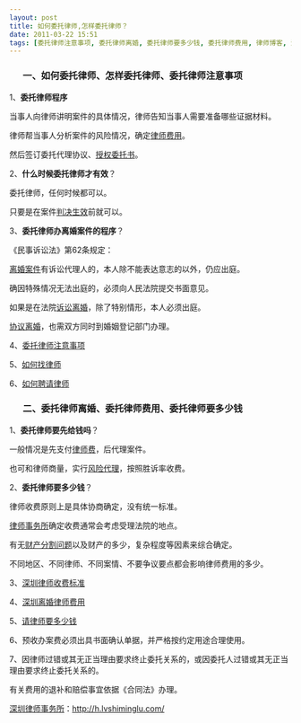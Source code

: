 ```yaml
---
layout: post
title: 如何委托律师,怎样委托律师？
date: 2011-03-22 15:51
tags: [委托律师注意事项, 委托律师离婚, 委托律师要多少钱, 委托律师费用, 律师博客, 深圳法律咨询电话]
---
```

<ol>
<h3>一、如何委托律师、怎样委托律师、委托律师注意事项</h3>
</ol>
1、<strong>委托律师程序</strong>

当事人向律师讲明案件的具体情况，律师告知当事人需要准备哪些证据材料。

律师帮当事人分析案件的风险情况，确定<a href="http://h.lvshiminglu.com/law/215.html" target="_blank">律师费用</a>。

然后签订委托代理协议、<a href="http://h.lvshiminglu.com/law/122.html" target="_blank">授权委托书</a>。

2、<strong>什么时候委托律师才有效</strong>？

委托律师，任何时候都可以。

只要是在案件<a href="http://h.lvshiminglu.com/law/tag/%E7%A6%BB%E5%A9%9A%E5%88%A4%E5%86%B3%E7%94%9F%E6%95%88" target="_blank">判决生效</a>前就可以。

3、<strong>委托律师办离婚案件的程序</strong>？

《民事诉讼法》第62条规定：

<a href="http://h.lvshiminglu.com/law/tag/%E7%A6%BB%E5%A9%9A%E6%A1%88%E4%BB%B6" target="_blank">离婚案件</a>有诉讼代理人的，本人除不能表达意志的以外，仍应出庭。

确因特殊情况无法出庭的，必须向人民法院提交书面意见。

如果是在法院<a href="http://h.lvshiminglu.com/law/76.html" target="_blank">诉讼离婚</a>，除了特别情形，本人必须出庭。

<a href="http://h.lvshiminglu.com/law/662.html" target="_blank">协议离婚</a>，也需双方同时到婚姻登记部门办理。

4、<a href="http://h.lvshiminglu.com/law/111.html" target="_blank">委托律师注意事项</a>

5、<a href="http://h.lvshiminglu.com/law/111.html" target="_blank">如何找律师</a>

6、<a href="http://h.lvshiminglu.com/law/329.html" target="_blank">如何聘请律师</a>
<ol>
<h3>二、委托律师离婚、委托律师费用、委托律师要多少钱</h3>
</ol>
1、<strong>委托律师要先给钱吗</strong>？

一般情况是先支付<a href="http://h.lvshiminglu.com/law/215.html" target="_blank">律师费</a>，后代理案件。

也可和律师商量，实行<a href="http://h.lvshiminglu.com/law/332.html" target="_blank">风险代理</a>，按照胜诉率收费。

2、<strong>委托律师要多少钱</strong>？

律师收费原则上是具体协商确定，没有统一标准。

<a href="http://h.lvshiminglu.com/" target="_blank">律师事务所</a>确定收费通常会考虑受理法院的地点。

有无<a href="http://h.lvshiminglu.com/law/167.html" target="_blank">财产分割问题</a>以及财产的多少，复杂程度等因素来综合确定。

不同地区、不同律师、不同案情、不要争议要点都会影响律师费用的多少。

3、<a href="http://h.lvshiminglu.com/law/328.html" target="_blank">深圳律师收费标准</a>

4、<a href="http://h.lvshiminglu.com/law/215.html" target="_blank">深圳离婚律师费用</a>

5、<a href="http://h.lvshiminglu.com/law/330.html" target="_blank">请律师要多少钱</a>

6、预收办案费必须出具书面确认单据，并严格按约定用途合理使用。

7、因律师过错或其无正当理由要求终止委托关系的，或因委托人过错或其无正当理由要求终止委托关系的。

有关费用的退补和赔偿事宜依据《合同法》办理。

<a href="http://h.lvshiminglu.com/">深圳律师事务所</a>：<a href="http://h.lvshiminglu.com/">http://h.lvshiminglu.com/</a>

